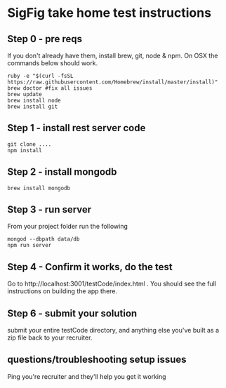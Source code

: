 # SigFig take home test instructions

## Step 0 - pre reqs
If you don't already have them, install brew, git, node & npm. On OSX the commands below should work.

```
ruby -e "$(curl -fsSL https://raw.githubusercontent.com/Homebrew/install/master/install)"
brew doctor #fix all issues
brew update
brew install node
brew install git
```

## Step 1 - install rest server code
```
git clone ....
npm install
```

## Step 2 - install mongodb
``` brew install mongodb ```

## Step 3 - run server
From your project folder run the following
```
mongod --dbpath data/db
npm run server
```

## Step 4 - Confirm it works, do the test
Go to http://localhost:3001/testCode/index.html . You should see the full instructions on building the app there.


## Step 6 - submit your solution
submit your entire testCode directory, and anything else you've built as a zip file back to your recruiter.

## questions/troubleshooting setup issues
Ping you're recruiter and they'll help you get it working
